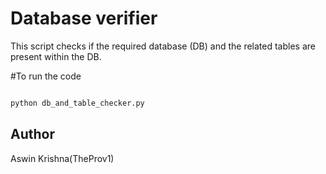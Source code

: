 # Database verifier

This script checks if the required database (DB) and the related tables are present within the DB.

#To run the code
```python

python db_and_table_checker.py
```

## Author

Aswin Krishna(TheProv1)
